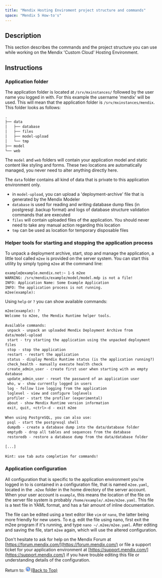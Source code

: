 ```yaml
---
title: "Mendix Hosting Enviroment project structure and commands"
space: "Mendix 5 How-to's"
---
```

## Description

This section describes the commands and the project structure you can use while working on the Mendix 'Custom Cloud' Hosting Environment.

## Instructions

### Application folder

The application folder is located at `/srv/mxinstances/` followed by the user name you logged in with. For this example the username 'mendix' will be used. This will mean that the application folder is `/srv/mxinstances/mendix`. This folder looks as follows:

```
.
├── data
│   ├── database
│   ├── files
│   ├── model-upload
│   └── tmp
├── model
└── web

```

The `model` and `web` folders will contain your application model and static content like styling and forms. These two locations are automatically managed, you never need to alter anything directly here.

The `data` folder contains all kind of data that is private to this application environment only.

*   in `model-upload`, you can upload a 'deployment-archive' file that is generated by the Mendix Modeler
*   `database` is used for reading and writing database dump files (in postgresql .backup format) and logs of database structure validation commands that are executed
*   `files` will contain uploaded files of the application. You should never need to take any manual action regarding this location
*   `tmp` can be used as location for temporary disposable files

### Helper tools for starting and stopping the application process

To unpack a deployment archive, start, stop and manage the application, a little tool called `m2ee` is provided on the server system. You can start this utility by simply typing `m2ee` at the command line:

```
example@example.mendix.net:~ 1-$ m2ee
WARNING: /srv/mendix/example/model/model.mdp is not a file!
INFO: Application Name: Some Example Application
INFO: The application process is not running.
m2ee(example):

```

Using `help` or `?` you can show available commands:

```
m2ee(example): ?
Welcome to m2ee, the Mendix Runtime helper tools.

Available commands:
 unpack - unpack an uploaded Mendix Deployment Archive from data/model-upload
 start - try starting the application using the unpacked deployment files
 stop - stop the application
 restart - restart the application
 status - display Mendix Runtime status (is the application running?)
 check_health - manually execute health check
 create_admin_user - create first user when starting with an empty database
 update_admin_user - reset the password of an application user
 who, w - show currently logged in users
 log - follow live logging from the application
 loglevel - view and configure loglevels
 profiler - start the profiler (experimental)
 about - show Mendix Runtime version information
 exit, quit, <ctrl>-d - exit m2ee

When using PostgreSQL, you can also use:
 psql - start the postgresql shell
 dumpdb - create a database dump into the data/database folder
 emptydb - drop all tables and sequences from the database
 restoredb - restore a database dump from the data/database folder

[...]

Hint: use tab auto completion for commands!

```

### Application configuration

All configuration that is specific to the application environment you're logged in to is contained in a configuration file, that is named `m2ee.yaml`, located in the `.m2ee` folder in the home directory of the server account. When your user account is `example`, this means the location of the file on the server file system is probably `/home/example/.m2ee/m2ee.yaml`. This file is a text file in YAML format, and has a fair amount of inline documentation.

The file can be edited using a text editor like `vim` or `nano`, the latter being more friendly for new users. To e.g. edit the file using nano, first exit the m2ee program if it's running, and type `nano ~/.m2ee/m2ee.yaml`. After editing and saving the file, start `m2ee` again, which will use the altered configuration.

Don't hesitate to ask for help on the Mendix Forum at [https://forum.mendix.com/](https://forum.mendix.com/) or file a support ticket for your application environment at [https://support.mendix.com/](https://support.mendix.com/) if you have trouble editing this file or understanding details of the configuration.

Return to:
[![](attachments/819203/917564.png)](Mendix+Hosting+Enviroment+project+structure+and+commands)[(Back to Top)](Mendix+Hosting+Enviroment+project+structure+and+commands)
